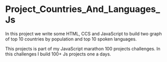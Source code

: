 # Project_Countries_And_Languages_Js
In this project we write some HTML, CCS and JavaScript to build two graph of top 10 countries by population and top 10 spoken languages.

This projects is part of my JavaScript marathon 100 projects challenges. In this challenges I build 100+ Js projects one a days.

